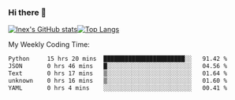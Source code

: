 ### Hi there 👋
[![lnex's GitHub stats](https://github-readme-stats.vercel.app/api?username=lnexenl&count_private=true&show_icons=true)](https://github.com/anuraghazra/github-readme-stats)[![Top Langs](https://github-readme-stats.vercel.app/api/top-langs/?username=lnexenl&layout=compact&langs_count=8&exclude_repo=32-bit-MIPS-CPU)](https://github.com/anuraghazra/github-readme-stats)

My Weekly Coding Time:
<!--START_SECTION:waka-->

```txt
Python     15 hrs 20 mins  ███████████████████████░░   91.42 %
JSON       0 hrs 46 mins   █░░░░░░░░░░░░░░░░░░░░░░░░   04.56 %
Text       0 hrs 17 mins   ▒░░░░░░░░░░░░░░░░░░░░░░░░   01.64 %
unknown    0 hrs 16 mins   ▒░░░░░░░░░░░░░░░░░░░░░░░░   01.60 %
YAML       0 hrs 4 mins    ░░░░░░░░░░░░░░░░░░░░░░░░░   00.41 %
```

<!--END_SECTION:waka-->
